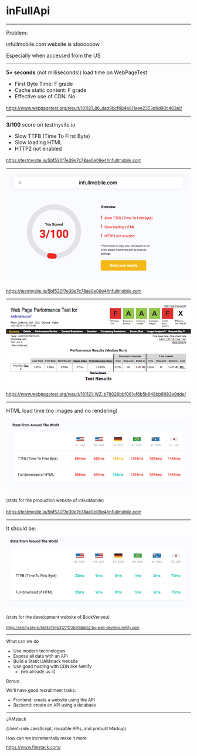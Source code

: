 # inFullApi

---

Problem:

infullmobile.com website is sloooooow

Especially when accessed from the US

---

**5+ seconds** (not milliseconds!) load time on WebPageTest

- First Byte Time: F grade
- Cache static content: F grade
- Effective use of CDN: No

<small>https://www.webpagetest.org/result/181121_86_dad9bcf684a911aee2353d6d98c463a1/</small>

---

**3/100** score on testmysite.io

- Slow TTFB (Time To First Byte)
- Slow loading HTML
- HTTP2 not enabled

<small>https://testmysite.io/5bf530f7e39e7c78ae0e09e4/infullmobile.com</small>

---

![](testmysite.png)

<small>https://testmysite.io/5bf530f7e39e7c78ae0e09e4/infullmobile.com</small>

---

![](webpagetest1.png)

<small>https://www.webpagetest.org/result/181121_WZ_b79026bbf061ef6b5b648bb8083e9dde/</small>

---

HTML load time (no images and no rendering)

![](stats-ifm.png)

<small>(stats for the production website of inFullMobile)</small>

<small>https://testmysite.io/5bf530f7e39e7c78ae0e09e4/infullmobile.com</small>

---

It should be:

![](stats-bv.png)

<small>(stats for the development website of BookVenyou)

<small>https://testmysite.io/5bf537a4b3127472b90dbbb2/bv-web-develop.netlify.com</small>

---

What can we do

- Use modern technologies
- Expose all data with an API
- Build a Static/JAMstack website
- Use good hosting with CDN like Netlify
  - (we already us it)

Bonus:

We'll have good recruitment tasks:

- Frontend: create a website using the API
- Backend: create an API using a database

---

JAMstack

(client-side JavaScript, reusable APIs, and prebuilt Markup)

How can we incrementally make it more 

https://www.filestack.com/

